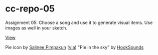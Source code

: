 # cc-repo-05
Assignment 05: Choose a song and use it to generate visual items. Use images as well in your sketch.

[View](https://luferrari.github.io/cc-repo-05/)

Pie icon by [Salinee Pimpakun](https://www.behance.net/iamaomam) ([via](https://www.shareicon.net/baker-pie-food-dessert-bakery-885115))
"Pie in the sky" by [HookSounds](https://www.hooksounds.com/)
